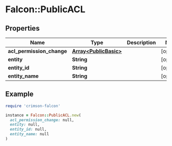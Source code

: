 # Falcon::PublicACL

## Properties

| Name | Type | Description | Notes |
| ---- | ---- | ----------- | ----- |
| **acl_permission_change** | [**Array&lt;PublicBasic&gt;**](PublicBasic.md) |  | [optional] |
| **entity** | **String** |  | [optional] |
| **entity_id** | **String** |  | [optional] |
| **entity_name** | **String** |  | [optional] |

## Example

```ruby
require 'crimson-falcon'

instance = Falcon::PublicACL.new(
  acl_permission_change: null,
  entity: null,
  entity_id: null,
  entity_name: null
)
```

